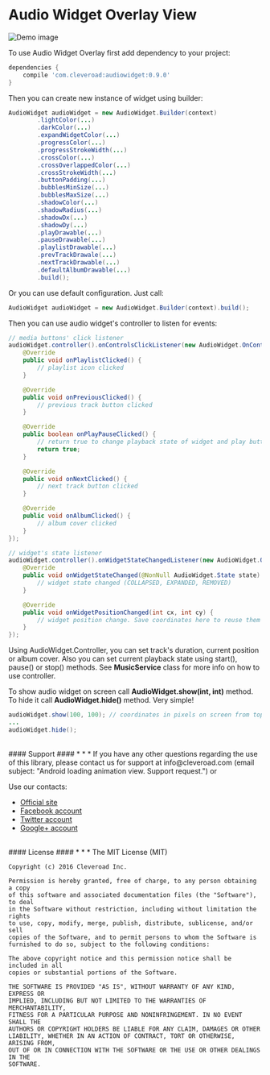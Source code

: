 # Audio Widget Overlay View #

![Demo image](https://trello-attachments.s3.amazonaws.com/56c1a2d7384163114caddfe6/800x600/758bbb56f5c0ad476a06b581fbf4d419/Untitled-2.gif)

To use Audio Widget Overlay first add dependency to your project:
 
```groovy
dependencies {
    compile 'com.cleveroad:audiowidget:0.9.0'
}
``` 
 
Then you can create new instance of widget using builder:
```JAVA
AudioWidget audioWidget = new AudioWidget.Builder(context)
        .lightColor(...)
        .darkColor(...)
        .expandWidgetColor(...)
        .progressColor(...)
        .progressStrokeWidth(...)
        .crossColor(...)
        .crossOverlappedColor(...)
        .crossStrokeWidth(...)
        .buttonPadding(...)
        .bubblesMinSize(...)
        .bubblesMaxSize(...)
        .shadowColor(...)
        .shadowRadius(...)
        .shadowDx(...)
        .shadowDy(...)
        .playDrawable(...)
        .pauseDrawable(...)
        .playlistDrawable(...)
        .prevTrackDrawale(...)
        .nextTrackDrawable(...)
        .defaultAlbumDrawable(...)
        .build();
```

Or you can use default configuration. Just call:
```JAVA
AudioWidget audioWidget = new AudioWidget.Builder(context).build();
```

Then you can use audio widget's controller to listen for events:

```JAVA
// media buttons' click listener
audioWidget.controller().onControlsClickListener(new AudioWidget.OnControlsClickListener() {
    @Override
    public void onPlaylistClicked() {
        // playlist icon clicked
    }

    @Override
    public void onPreviousClicked() {
        // previous track button clicked
    }

    @Override
    public boolean onPlayPauseClicked() {
        // return true to change playback state of widget and play button click animation (in collapsed state)
        return true;
    }

    @Override
    public void onNextClicked() {
        // next track button clicked
    }

    @Override
    public void onAlbumClicked() {
        // album cover clicked
    }
});

// widget's state listener
audioWidget.controller().onWidgetStateChangedListener(new AudioWidget.OnWidgetStateChangedListener() {
    @Override
    public void onWidgetStateChanged(@NonNull AudioWidget.State state) {
        // widget state changed (COLLAPSED, EXPANDED, REMOVED)
    }

    @Override
    public void onWidgetPositionChanged(int cx, int cy) {
        // widget position change. Save coordinates here to reuse them next time AudioWidget.show(int, int) called.
    }
});
```

Using AudioWidget.Controller, you can set track's duration, current position or album cover. Also you can set current playback state using start(), pause() or stop() methods. See **MusicService** class for more info on how to use controller.

To show audio widget on screen call **AudioWidget.show(int, int)** method. To hide it call **AudioWidget.hide()** method. Very simple!
```JAVA
audioWidget.show(100, 100); // coordinates in pixels on screen from top left corner
...
audioWidget.hide();
```

<br />
#### Support ####
* * *
If you have any other questions regarding the use of this library, please contact us for support at info@cleveroad.com (email subject: "Android loading animation view. Support request.") 
or 

Use our contacts: 

* [Official site](https://www.cleveroad.com/?utm_source=github&utm_medium=link&utm_campaign=contacts)
* [Facebook account](https://www.facebook.com/cleveroadinc)
* [Twitter account](https://twitter.com/CleveroadInc)
* [Google+ account](https://plus.google.com/+CleveroadInc/)

<br />
#### License ####
* * *
    The MIT License (MIT)
    
    Copyright (c) 2016 Cleveroad Inc.
    
    Permission is hereby granted, free of charge, to any person obtaining a copy
    of this software and associated documentation files (the "Software"), to deal
    in the Software without restriction, including without limitation the rights
    to use, copy, modify, merge, publish, distribute, sublicense, and/or sell
    copies of the Software, and to permit persons to whom the Software is
    furnished to do so, subject to the following conditions:
    
    The above copyright notice and this permission notice shall be included in all
    copies or substantial portions of the Software.
    
    THE SOFTWARE IS PROVIDED "AS IS", WITHOUT WARRANTY OF ANY KIND, EXPRESS OR
    IMPLIED, INCLUDING BUT NOT LIMITED TO THE WARRANTIES OF MERCHANTABILITY,
    FITNESS FOR A PARTICULAR PURPOSE AND NONINFRINGEMENT. IN NO EVENT SHALL THE
    AUTHORS OR COPYRIGHT HOLDERS BE LIABLE FOR ANY CLAIM, DAMAGES OR OTHER
    LIABILITY, WHETHER IN AN ACTION OF CONTRACT, TORT OR OTHERWISE, ARISING FROM,
    OUT OF OR IN CONNECTION WITH THE SOFTWARE OR THE USE OR OTHER DEALINGS IN THE
    SOFTWARE.